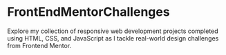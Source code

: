 # FrontEndMentorChallenges
Explore my collection of responsive web development projects completed using HTML, CSS, and JavaScript as I tackle real-world design challenges from Frontend Mentor.
